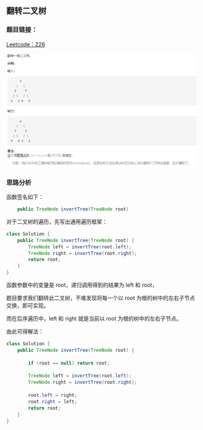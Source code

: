 ## 翻转二叉树

### 题目链接：
 
[Leetcode：226](https://leetcode-cn.com/problems/invert-binary-tree/)

![示意图](../pics/翻转二叉树.png)

### 思路分析

函数签名如下：

```java
    public TreeNode invertTree(TreeNode root)
```
对于二叉树的遍历，先写出通用遍历框架：

```java
class Solution {
    public TreeNode invertTree(TreeNode root) {
        TreeNode left = invertTree(root.left);
        TreeNode right = invertTree(root.right);
        return root;
    }
}
```
函数参数中的变量是 root，递归调用得到的结果为 left 和 root，

题目要求我们翻转此二叉树，不难发现将每一个以 root 为根的树中的左右子节点交换，即可实现。

而在后序遍历中，left 和 right 就是当前以 root 为根的树中的左右子节点。

由此可得解法：

```java
class Solution {
    public TreeNode invertTree(TreeNode root) {
        
        if (root == null) return root;
        
        TreeNode left = invertTree(root.left);
        TreeNode right = invertTree(root.right);
        
        root.left = right;
        root.right = left;
        return root;
    }
}
```

